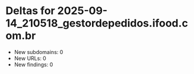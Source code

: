 # Deltas for 2025-09-14_210518_gestordepedidos.ifood.com.br
- New subdomains: 0
- New URLs: 0
- New findings: 0
